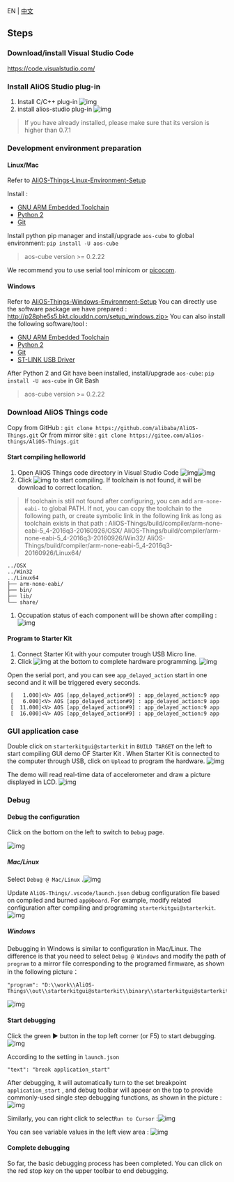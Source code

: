 EN | [中文](Starter-Kit-Tutorial.zh)

## Steps

### Download/install Visual Studio Code

<https://code.visualstudio.com/>

### Install AliOS Studio plug-in

1. Install C/C++ plug-in ![img](https://camo.githubusercontent.com/95b35a6d5c6fabdad7988dc46f1671301af0e1a7/68747470733a2f2f696d672e616c6963646e2e636f6d2f7466732f544231595653346768475942754e6a7930466e585858356c7058612d333237302d323138322e706e67)
2. install alios-studio plug-in ![img](https://camo.githubusercontent.com/f1283d5fce7661126bd4d8ce58e8157b438de9e4/68747470733a2f2f696d672e616c6963646e2e636f6d2f7466732f544231654653346768475942754e6a7930466e585858356c7058612d333237302d323138322e706e67)

> If you have already installed, please make sure that its version is higher than 0.7.1

### Development environment preparation

#### Linux/Mac

Refer to [AliOS-Things-Linux-Environment-Setup](https://github.com/alibaba/AliOS-Things/wiki/AliOS-Things-Linux-Environment-Setup)

Install :

- [GNU ARM Embedded Toolchain](https://launchpad.net/gcc-arm-embedded/+download)
- [Python 2](https://www.python.org/downloads/)
- [Git](https://git-scm.com/downloads)

Install python pip manager and install/upgrade  `aos-cube`  to global environment: `pip install -U aos-cube`

> aos-cube version >= 0.2.22

We recommend you to use serial tool minicom or [picocom](https://github.com/npat-efault/picocom).

#### Windows

Refer to [AliOS-Things-Windows-Environment-Setup](https://github.com/alibaba/AliOS-Things/wiki/AliOS-Things-Windows-Environment-Setup)
You can directly use the software package we have prepared : http://p28phe5s5.bkt.clouddn.com/setup_windows.zip>
You can also install the following software/tool : 

- [GNU ARM Embedded Toolchain](https://launchpad.net/gcc-arm-embedded/+download)
- [Python 2](https://www.python.org/downloads/)
- [Git](https://git-scm.com/downloads)
- [ST-LINK USB Driver](http://www.st.com/en/development-tools/stsw-link009.html)

After Python 2 and Git have been installed, install/upgrade `aos-cube`: `pip install -U aos-cube` in Git Bash 

> aos-cube version >= 0.2.22

### Download AliOS Things code

Copy from GitHub : `git clone https://github.com/alibaba/AliOS-Things.git`
Or from mirror site : `git clone https://gitee.com/alios-things/AliOS-Things.git`

#### Start compiling helloworld

1. Open AliOS Things code directory in Visual Studio Code ![img](https://camo.githubusercontent.com/29cb5eca1bcd2b7adc55d9808c764eedc56382b6/68747470733a2f2f696d672e616c6963646e2e636f6d2f7466732f544231524a794d6766315442754e6a7930466a5858616a795858612d333237302d323138322e706e67)![img](https://camo.githubusercontent.com/4dfa268081e5d1968607c25a02be794b5c0c7fa1/68747470733a2f2f696d672e616c6963646e2e636f6d2f7466732f544231763675506765755342754e6a79315863585863596a4658612d333237302d323138322e706e67)
2. Click  ![img](https://camo.githubusercontent.com/80128a0a0d83ad687a460df49f3cff30f4d4375f/68747470733a2f2f696d672e616c6963646e2e636f6d2f7466732f5442314843394b676b795742754e6a7930467058586173735858612d37322d32322e706e67) to start compiling. If toolchain is not found, it will be download to correct location.

> If toolchain is still not found after configuring, you can add `arm-none-eabi-` to global PATH.
> If not, you can copy the toolchain to the following path, or create symbolic link in the following link as long as toolchain exists in that path :
> AliOS-Things/build/compiler/arm-none-eabi-5_4-2016q3-20160926/OSX/
> AliOS-Things/build/compiler/arm-none-eabi-5_4-2016q3-20160926/Win32/
> AliOS-Things/build/compiler/arm-none-eabi-5_4-2016q3-20160926/Linux64/

```
../OSX
../Win32
../Linux64
├── arm-none-eabi/
├── bin/
├── lib/
└── share/

```

1. Occupation status of each component will be shown after compiling :![img](https://camo.githubusercontent.com/f387e327641f60edded345af88eda3596b232d60/68747470733a2f2f696d672e616c6963646e2e636f6d2f7466732f544231712e7755676e745942654e6a7931586458585858795658612d333237302d323138322e706e67)

#### Program to Starter Kit

1. Connect Starter Kit with your computer trough USB Micro line.
2. Click ![img](https://camo.githubusercontent.com/0035d5a101f84e8422c9b801891bf0ce01162efe/68747470733a2f2f696d672e616c6963646e2e636f6d2f7466732f544231547969706762475942754e6a7930466f58586369424658612d37352d32322e706e67) at the bottom to complete hardware programming. ![img](https://camo.githubusercontent.com/38e1cfa5270e84782d240fa8ce6a03c045df6caa/68747470733a2f2f696d672e616c6963646e2e636f6d2f7466732f5442316a57326e6765755342754e6a5373706c58586265387058612d333237302d323138322e706e67)

Open the serial port, and you can see `app_delayed_action` start in one second and it will be triggered every  seconds.

```
 [   1.000]<V> AOS [app_delayed_action#9] : app_delayed_action:9 app
 [   6.000]<V> AOS [app_delayed_action#9] : app_delayed_action:9 app
 [  11.000]<V> AOS [app_delayed_action#9] : app_delayed_action:9 app
 [  16.000]<V> AOS [app_delayed_action#9] : app_delayed_action:9 app

```

### GUI application case

Double click on  `starterkitgui@starterkit` in `BUILD TARGET`  on the left to start compiling GUI demo OF Starter Kit . When Starter Kit is connected to the computer through USB, click on `Upload`  to program the hardware.  ![img](https://camo.githubusercontent.com/57a833db3c217e0c679e803b64b7799a73978a87/68747470733a2f2f696d672e616c6963646e2e636f6d2f7466732f54423152576f396762535942754e6a537370695858584e7a7058612d333237302d323138322e706e67)

The demo will read real-time data of accelerometer and draw a picture displayed in LCD. ![img](https://camo.githubusercontent.com/c31117a6c143c46de428d0b5000350bf85eafebb/68747470733a2f2f696d672e616c6963646e2e636f6d2f7466732f5442316675694567776d5442754e6a793158625858614d725658612d313037322d313435382e706e67)

### Debug

#### Debug the configuration 

Click on the bottom on the left to switch to `Debug` page.

![img](https://camo.githubusercontent.com/2c578d033bb87064b16c7a8acf0dd88920e7f5eb/68747470733a2f2f696d672e616c6963646e2e636f6d2f7466732f54423170506c706775755342754e6a79315863585863596a4658612d333834302d323430302e706e67)

##### Mac/Linux

Select  `Debug @ Mac/Linux` .![img](https://camo.githubusercontent.com/f198da04cf30c2850820e80ff95f3ec85f3539f8/68747470733a2f2f696d672e616c6963646e2e636f6d2f7466732f5442315a7a68706775755342754e6a79315863585863596a4658612d333834302d323430302e706e67)

Update `AliOS-Things/.vscode/launch.json`  debug configuration file based on compiled and burned `app@board`. For example,  modify related configuration after compiling and programing   `starterkitgui@starterkit`.![img](https://camo.githubusercontent.com/8a645c81f8390605ae492cd80f195b9494b1c635/68747470733a2f2f696d672e616c6963646e2e636f6d2f7466732f544231745270746778535942754e6a5373706a58585837335658612d333834302d323430302e706e67)

##### Windows

Debugging in Windows is similar to configuration in Mac/Linux. The difference is that you need to select  `Debug @ Windows` and modify the path of `program` to a mirror file corresponding to the programed firmware, as shown in the following picture：

```
"program": "D:\\work\\AliOS-Things\\out\\starterkitgui@starterkit\\binary\\starterkitgui@starterkit.elf"

```

![img](https://camo.githubusercontent.com/7201925fbe5072d83657412e07d72a1be6baca80/68747470733a2f2f696d672e616c6963646e2e636f6d2f7466732f544231313479466743745942654e6a5373706b58586255385658612d333834302d323430302e706e67)

#### Start debugging 

Click the green ▶️ button in the top left corner (or F5) to start debugging.![img](https://camo.githubusercontent.com/ba60bcabcd14a90b7c4090b3f492627d98a05239/68747470733a2f2f696d672e616c6963646e2e636f6d2f7466732f54423137484e706741795742754e6a7930467058586173735858612d333834302d323430302e706e67)

According to the setting in  `launch.json` 

```
"text": "break application_start"

```

After debugging, it will automatically turn to the set breakpoint `application_start` , and debug toolbar will appear on the top to provide commonly-used single step debugging functions, as shown in the picture : ![img](https://camo.githubusercontent.com/b6a46ba20f4f7dc5c899a772ca2d69c05a5820a3/68747470733a2f2f696d672e616c6963646e2e636f6d2f7466732f5442317453386a6770755742754e6a5373706e585858314e5658612d333834302d323430302e706e67)

Similarly, you can right click to select`Run to Cursor` :![img](https://camo.githubusercontent.com/67e25eafbdc9667d1427c3764dc3a4cafee4a4b9/68747470733a2f2f696d672e616c6963646e2e636f6d2f7466732f54423157445a366762475942754e6a7930466f58586369424658612d333834302d323430302e706e67)

You can see variable values in the left view area : ![img](https://camo.githubusercontent.com/7b1016deec8561809ce5db23817537e8db748caa/68747470733a2f2f696d672e616c6963646e2e636f6d2f7466732f5442314a545a366762475942754e6a7930466f58586369424658612d333834302d323430302e706e67)

#### Complete debugging

So far, the basic debugging process has been completed. You can click on the red stop key on the upper toolbar to end debugging. 